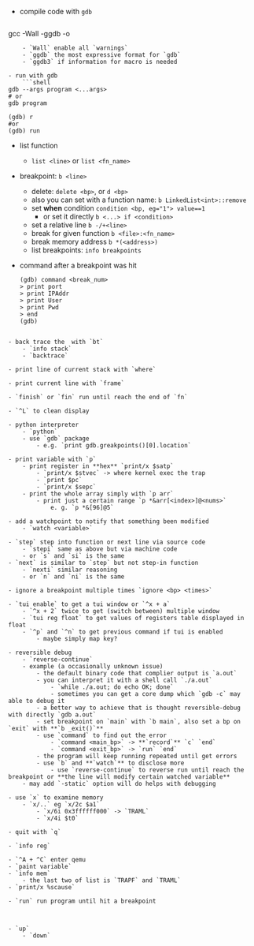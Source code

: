 - compile code with `gdb`
	```shell
gcc -Wall -ggdb -o <program> <source>
```
	- `Wall` enable all `warnings`
	- `ggdb` the most expressive format for `gdb`
	- `ggdb3` if information for macro is needed

- run with gdb
	```shell
gdb --args program <...args>
# or
gdb program

(gdb) r
#or
(gdb) run
```

- list function
	- `list <line>` or `list <fn_name>`
 
- breakpoint: `b <line>`
	- delete: `delete <bp>`, or `d <bp>` 
	- also you can set with a function name: `b LinkedList<int>::remove`
	- set **when** condition `condition <bp, eg="1"> value==1`
		- or set it directly `b <...> if <condition>`
	- set a relative line `b -/+<line>`
	- break for given function `b <file>:<fn_name>`
	- break memory address `b *(<address>)`
	- list breakpoints: `info breakpoints`

- command after a breakpoint was hit
	```shell
	(gdb) command <break_num>
	> print port
	> print IPAddr
	> print User
	> print Pwd
	> end
	(gdb)
```

- back trace the  with `bt`
	- `info stack`
	- `backtrace`

- print line of current stack with `where`

- print current line with `frame`

- `finish` or `fin` run until reach the end of `fn`

- `^L` to clean display

- python interpreter
	- `python`
	- use `gdb` package
		- e.g. `print gdb.greakpoints()[0].location`

- print variable with `p`
	- print register in **hex** `print/x $satp`
		- `print/x $stvec` -> where kernel exec the trap
		- `print $pc`
		- `print/x $sepc`
	- print the whole array simply with `p arr`
		- print just a certain range `p *&arr[<index>]@<nums>`
			e. g. `p *&[96]@5`

- add a watchpoint to notify that something been modified 
	- `watch <variable>`

- `step` step into function or next line via source code
	- `stepi` same as above but via machine code
	- or `s` and `si` is the same
- `next` is similar to `step` but not step-in function
	- `nexti` similar reasoning
	- or `n` and `ni` is the same

- ignore a breakpoint multiple times `ignore <bp> <times>`

- `tui enable` to get a tui window or `^x + a`
	- `^x + 2` twice to get (switch between) multiple window
	- `tui reg float` to get values of registers table displayed in float
	- `^p` and `^n` to get previous command if tui is enabled
		- maybe simply map key?

- reversible debug
	- `reverse-continue`
	- example (a occasionally unknown issue)
		- the default binary code that complier output is `a.out`
		- you can interpret it with a shell call `./a.out`
			- `while ./a.out; do echo OK; done`
			- sometimes you can get a core dump which `gdb -c` may able to debug it
		- a better way to achieve that is thought reversible-debug with directly `gdb a.out`
		- set breakpoint on `main` with `b main`, also set a bp on `exit` with **`b _exit()`**
		- use `command` to find out the error 
			- `command <main_bp>` -> **`record`** `c` `end`
			- `command <exit_bp>` -> `run` `end`
		- the program will keep running repeated until get errors
		- use `b` and **`watch`** to disclose more
			- use `reverse-continue` to reverse run until reach the breakpoint or **the line will modify certain watched variable**
	- may add `-static` option will do helps with debugging

- use `x` to examine memory
	- `x/..` eg `x/2c $a1`
		- `x/6i 0x3ffffff000` -> `TRAML`
		- `x/4i $t0`

- quit with `q`

- `info reg`

- `^A + ^C` enter qemu
- `paint variable`	
- `info mem`
	- the last two of list is `TRAPF` and `TRAML`
- `print/x %scause`

- `run` run program until hit a breakpoint



- `up`
	- `down`